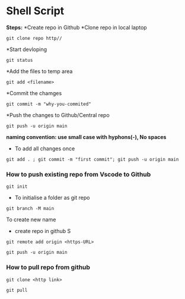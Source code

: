 # Shell Script

**Steps:**
*Create repo in Github
*Clone repo in local laptop
```
git clone repo http//
```
*Start devloping
```
git status
```
*Add the files to temp area
```
git add <filename>
```
*Commit the chamges
```
git commit -m "why-you-commited"
```
*Push the changes to Github/Central repo
``` 
git push -u origin main
```


**naming convention: use small case with hyphons(-), No spaces**

* To add all changes once
```
git add . ; git commit -m "first commit"; git push -u origin main
```


### How to push existing repo from Vscode to Github 

```
git init
```
* To initialise a folder as git repo

```
git branch -M main
```
To create new name

* create repo in github
S
```
git remote add origin <https-URL>
```
```
git push -u origin main
```

### How to pull repo from github

```
git clone <http link>
```

```
git pull
```